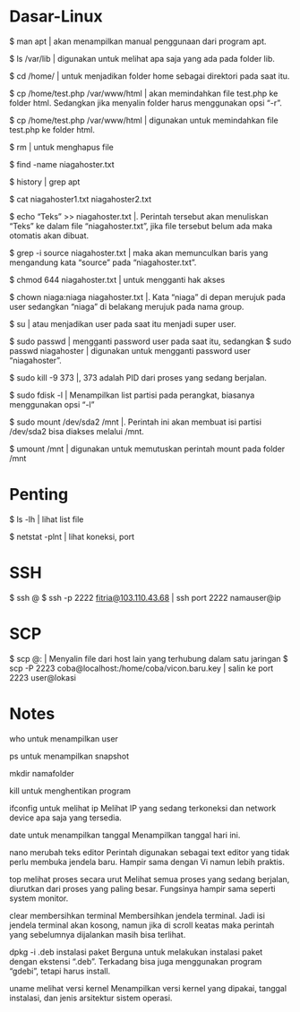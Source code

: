 # Dasar-Linux
$ man apt | akan menampilkan manual penggunaan dari program apt.

$ ls /var/lib | digunakan untuk melihat apa saja yang ada pada folder lib.

$ cd /home/ | untuk menjadikan folder home sebagai direktori pada saat itu.

$ cp /home/test.php /var/www/html | akan memindahkan file test.php ke folder html. Sedangkan jika menyalin folder harus menggunakan opsi “-r”.

$ cp /home/test.php /var/www/html | digunakan untuk memindahkan file test.php ke folder html.

$ rm <file> | untuk menghapus file
  
$ find -name niagahoster.txt

$ history | grep apt

$ cat niagahoster1.txt niagahoster2.txt

$ echo “Teks” >> niagahoster.txt |. Perintah tersebut akan menuliskan “Teks” ke dalam file “niagahoster.txt”, jika file tersebut belum ada maka otomatis akan dibuat.

$ grep -i source niagahoster.txt | maka akan memunculkan baris yang mengandung kata “source” pada “niagahoster.txt”.

$ chmod 644 niagahoster.txt | untuk mengganti hak akses

$ chown niaga:niaga niagahoster.txt |. Kata “niaga” di depan merujuk pada user sedangkan “niaga” di belakang merujuk pada nama group.

$ su <nama user> | atau menjadikan user pada saat itu menjadi super user.
  
$ sudo passwd | mengganti password user pada saat itu, sedangkan
$ sudo passwd niagahoster | digunakan untuk mengganti password user “niagahoster”.

$ sudo kill -9 373 |, 373 adalah PID dari proses yang sedang berjalan.
  
$ sudo fdisk -l | Menampilkan list partisi pada perangkat, biasanya menggunakan opsi “-l”

$ sudo mount /dev/sda2 /mnt |. Perintah ini akan membuat isi partisi /dev/sda2 bisa diakses melalui /mnt.

$ umount /mnt | digunakan untuk memutuskan perintah mount pada folder /mnt

# Penting
$ ls -lh | lihat list file

$ netstat -plnt | lihat koneksi, port

# SSH
$ ssh <namauser>@<ip>
$ ssh -p 2222 fitria@103.110.43.68 | ssh port 2222 namauser@ip

# SCP
$ scp <file> <user>@<ip>:<folder tujuan> | Menyalin file dari host lain yang terhubung dalam satu jaringan
$ scp -P 2223 coba@localhost:/home/coba/vicon.baru.key | salin ke port 2223 user@lokasi

# Notes
who untuk menampilkan user

ps untuk menampilkan snapshot

mkdir namafolder

kill untuk menghentikan program

ifconfig untuk melihat ip
Melihat IP yang sedang terkoneksi dan network device apa saja yang tersedia.

date untuk menampilkan tanggal
Menampilkan tanggal hari ini.

nano merubah teks editor
Perintah digunakan sebagai text editor yang tidak perlu membuka jendela baru. Hampir sama dengan Vi namun lebih praktis.

top melihat proses secara urut
Melihat semua proses yang sedang berjalan, diurutkan dari proses yang paling besar. Fungsinya hampir sama seperti system monitor.

clear membersihkan terminal
Membersihkan jendela terminal. Jadi isi jendela terminal akan kosong, namun jika di scroll keatas maka perintah yang sebelumnya dijalankan masih bisa terlihat.

dpkg -i <namapackage>.deb instalasi paket
Berguna untuk melakukan instalasi paket dengan ekstensi “.deb”. Terkadang bisa juga menggunakan program “gdebi”, tetapi harus install.

uname melihat versi kernel
Menampilkan versi kernel yang dipakai, tanggal instalasi, dan jenis arsitektur sistem operasi.
